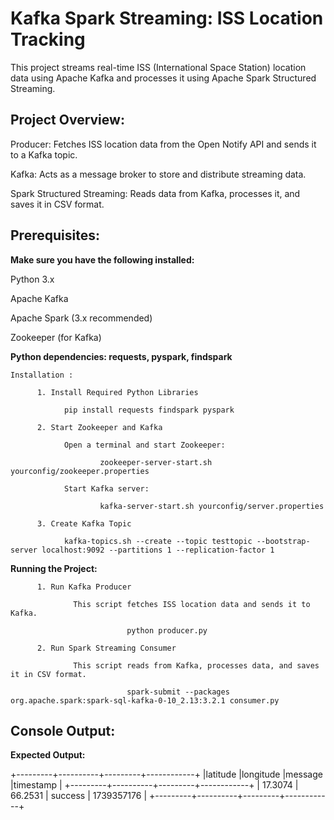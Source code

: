 # Kafka Spark Streaming: ISS Location Tracking

This project streams real-time ISS (International Space Station) location data using Apache Kafka and processes it using Apache Spark Structured Streaming.

## Project Overview:

Producer: Fetches ISS location data from the Open Notify API and sends it to a Kafka topic.

Kafka: Acts as a message broker to store and distribute streaming data.

Spark Structured Streaming: Reads data from Kafka, processes it, and saves it in CSV format.

## Prerequisites:

**Make sure you have the following installed:**

Python 3.x

Apache Kafka

Apache Spark (3.x recommended)

Zookeeper (for Kafka)


**Python dependencies: requests, pyspark, findspark**

    Installation :

          1. Install Required Python Libraries

                pip install requests findspark pyspark

          2. Start Zookeeper and Kafka

                Open a terminal and start Zookeeper:

                        zookeeper-server-start.sh yourconfig/zookeeper.properties

                Start Kafka server:

                        kafka-server-start.sh yourconfig/server.properties

          3. Create Kafka Topic

                kafka-topics.sh --create --topic testtopic --bootstrap-server localhost:9092 --partitions 1 --replication-factor 1

**Running the Project:**

          1. Run Kafka Producer

                  This script fetches ISS location data and sends it to Kafka.

                              python producer.py

          2. Run Spark Streaming Consumer

                  This script reads from Kafka, processes data, and saves it in CSV format.

                              spark-submit --packages org.apache.spark:spark-sql-kafka-0-10_2.13:3.2.1 consumer.py


## Console Output:

**Expected Output:**

+---------+----------+---------+------------+
|latitude |longitude |message  |timestamp  |
+---------+----------+---------+------------+
| 17.3074 | 66.2531 | success | 1739357176 |
+---------+----------+---------+------------+







